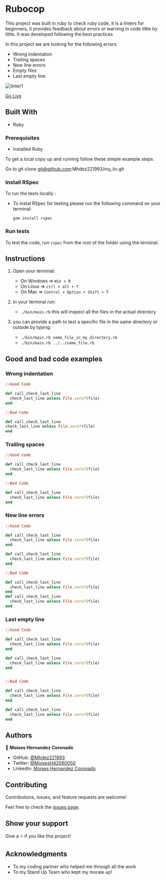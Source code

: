 # Rubocop

This project was built in ruby to check ruby code, it is a linters for beginners, it provides feedback about errors or warning in code little by little.
It was developed following the best practices

In this project we are looking for the following errors:

- Wrong indentation
- Trailing spaces
- New line errors
- Empty files
- Last empty line

![linter1](https://user-images.githubusercontent.com/67757001/165179584-371a4314-504f-46f2-baa4-60171ede1667.jpeg)

[Go Live](https://replit.com/join/nssqxwoaye-mhdez)

## Built With

- Ruby

### Prerequisites

- Installed Ruby

To get a local copy up and running follow these simple example steps.

Go to  git clone git@github.com:Mhdez221993/my_lin.git

### Install RSpec

To run the tests locally :

- To instal RSpec for testing please run the following command on your terminal:

   `gem install rspec`

### Run tests

To test the code, run  `rspec`  from the root of the folder using the terminal.

## Instructions

1) Open your terminal:
    - On Windows => <code>Win + R</code>
    - On Linux => <code>ctrl + alt + T</code>
    - On Mac => <code>Control + Option + Shift + T</code>

2) In your terminal run:
    - <code>./bin/main.rb</code> this will inspect all the files in the actual directory

3) you can provide a path to test a specific file in the same directory or outside by typing:
    - `./bin/main.rb some_file_in_my_directory.rb`
    - `./bin/main.rb ../../some_file.rb`

## Good and bad code examples

### Wrong indentation

~~~ruby
//Good Code

def call_check_last_line
  check_last_line unless File.zero?(file)
end

//Bad Code

def call_check_last_line
check_last_line unless File.zero?(file)
end
~~~

### Trailing spaces

~~~ruby
//Good Code

def call_check_last_line
  check_last_line unless File.zero?(file)
end

//Bad Code

def call_check_last_line
  check_last_line unless File.zero?(file)
end
~~~

### New line errors

~~~ruby
//Good Code

def call_check_last_line
  check_last_line unless File.zero?(file)
end

def call_check_last_line
  check_last_line unless File.zero?(file)
end

//Bad Code

def call_check_last_line
  check_last_line unless File.zero?(file)
end
def call_check_last_line
  check_last_line unless File.zero?(file)
end
~~~

### Last empty line

~~~ruby
//Good Code

def call_check_last_line
  check_last_line unless File.zero?(file)
end

def call_check_last_line
  check_last_line unless File.zero?(file)
end


//Bad Code

def call_check_last_line
  check_last_line unless File.zero?(file)
end

def call_check_last_line
  check_last_line unless File.zero?(file)
end
~~~

## Authors

👤 **Moises Hernandez Coronado**

- GitHub: [@Mhdez221993](https://github.com/Mhdez221993)
- Twitter: [@MoisesH42060050](https://twitter.com/MoisesH42060050)
- LinkedIn: [Moises Hernandez Coronado](https://www.linkedin.com/in/moises-hernandez-9bbb17145/)

## Contributing

Contributions, issues, and feature requests are welcome!

Feel free to check the [issues page](https://github.com/Mhdez221993/my_lin/issues).

## Show your support

Give a ⭐️ if you like this project!

## Acknowledgments

- To my coding partner who helped me through all the work
- To my Stand Up Team who kept my morale up!
